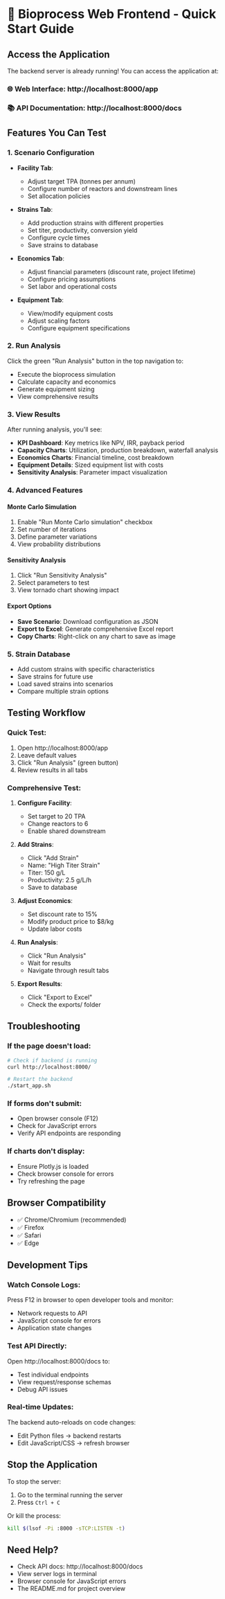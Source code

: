 # 🚀 Bioprocess Web Frontend - Quick Start Guide

## Access the Application

The backend server is already running! You can access the application at:

### 🌐 **Web Interface**: http://localhost:8000/app
### 📚 **API Documentation**: http://localhost:8000/docs

## Features You Can Test

### 1. **Scenario Configuration**
- **Facility Tab**: 
  - Adjust target TPA (tonnes per annum)
  - Configure number of reactors and downstream lines
  - Set allocation policies
  
- **Strains Tab**:
  - Add production strains with different properties
  - Set titer, productivity, conversion yield
  - Configure cycle times
  - Save strains to database

- **Economics Tab**:
  - Adjust financial parameters (discount rate, project lifetime)
  - Configure pricing assumptions
  - Set labor and operational costs

- **Equipment Tab**:
  - View/modify equipment costs
  - Adjust scaling factors
  - Configure equipment specifications

### 2. **Run Analysis**
Click the green "Run Analysis" button in the top navigation to:
- Execute the bioprocess simulation
- Calculate capacity and economics
- Generate equipment sizing
- View comprehensive results

### 3. **View Results**
After running analysis, you'll see:
- **KPI Dashboard**: Key metrics like NPV, IRR, payback period
- **Capacity Charts**: Utilization, production breakdown, waterfall analysis
- **Economics Charts**: Financial timeline, cost breakdown
- **Equipment Details**: Sized equipment list with costs
- **Sensitivity Analysis**: Parameter impact visualization

### 4. **Advanced Features**

#### Monte Carlo Simulation
1. Enable "Run Monte Carlo simulation" checkbox
2. Set number of iterations
3. Define parameter variations
4. View probability distributions

#### Sensitivity Analysis
1. Click "Run Sensitivity Analysis"
2. Select parameters to test
3. View tornado chart showing impact

#### Export Options
- **Save Scenario**: Download configuration as JSON
- **Export to Excel**: Generate comprehensive Excel report
- **Copy Charts**: Right-click on any chart to save as image

### 5. **Strain Database**
- Add custom strains with specific characteristics
- Save strains for future use
- Load saved strains into scenarios
- Compare multiple strain options

## Testing Workflow

### Quick Test:
1. Open http://localhost:8000/app
2. Leave default values
3. Click "Run Analysis" (green button)
4. Review results in all tabs

### Comprehensive Test:
1. **Configure Facility**:
   - Set target to 20 TPA
   - Change reactors to 6
   - Enable shared downstream

2. **Add Strains**:
   - Click "Add Strain"
   - Name: "High Titer Strain"
   - Titer: 150 g/L
   - Productivity: 2.5 g/L/h
   - Save to database

3. **Adjust Economics**:
   - Set discount rate to 15%
   - Modify product price to $8/kg
   - Update labor costs

4. **Run Analysis**:
   - Click "Run Analysis"
   - Wait for results
   - Navigate through result tabs

5. **Export Results**:
   - Click "Export to Excel"
   - Check the exports/ folder

## Troubleshooting

### If the page doesn't load:
```bash
# Check if backend is running
curl http://localhost:8000/

# Restart the backend
./start_app.sh
```

### If forms don't submit:
- Open browser console (F12)
- Check for JavaScript errors
- Verify API endpoints are responding

### If charts don't display:
- Ensure Plotly.js is loaded
- Check browser console for errors
- Try refreshing the page

## Browser Compatibility
- ✅ Chrome/Chromium (recommended)
- ✅ Firefox
- ✅ Safari
- ✅ Edge

## Development Tips

### Watch Console Logs:
Press F12 in browser to open developer tools and monitor:
- Network requests to API
- JavaScript console for errors
- Application state changes

### Test API Directly:
Open http://localhost:8000/docs to:
- Test individual endpoints
- View request/response schemas
- Debug API issues

### Real-time Updates:
The backend auto-reloads on code changes:
- Edit Python files → backend restarts
- Edit JavaScript/CSS → refresh browser

## Stop the Application

To stop the server:
1. Go to the terminal running the server
2. Press `Ctrl + C`

Or kill the process:
```bash
kill $(lsof -Pi :8000 -sTCP:LISTEN -t)
```

## Need Help?

- Check API docs: http://localhost:8000/docs
- View server logs in terminal
- Browser console for JavaScript errors
- The README.md for project overview
